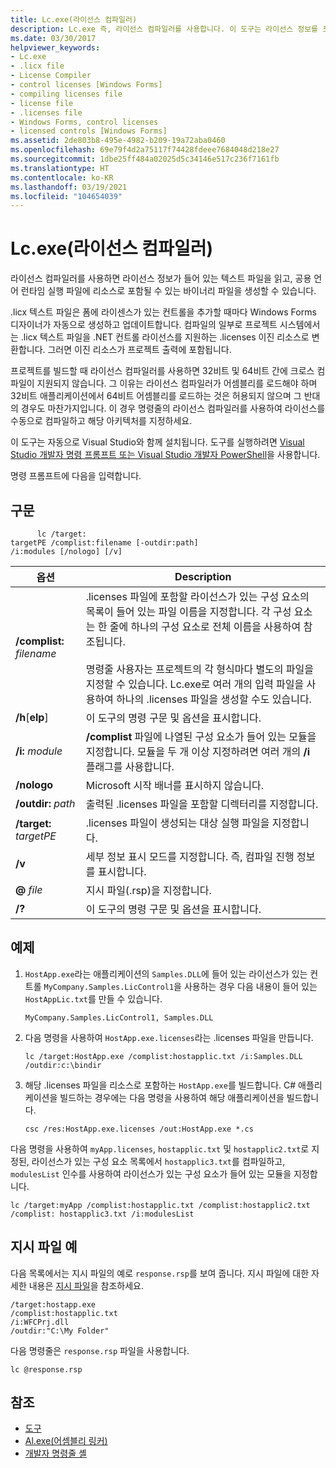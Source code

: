 ```yaml
---
title: Lc.exe(라이선스 컴파일러)
description: Lc.exe 즉, 라이선스 컴파일러를 사용합니다. 이 도구는 라이선스 정보를 포함하는 텍스트 파일을 읽고 CLR 실행 파일에 리소스로 포함할 이진 파일을 만듭니다.
ms.date: 03/30/2017
helpviewer_keywords:
- Lc.exe
- .licx file
- License Compiler
- control licenses [Windows Forms]
- compiling licenses file
- license file
- .licenses file
- Windows Forms, control licenses
- licensed controls [Windows Forms]
ms.assetid: 2de803b8-495e-4982-b209-19a72aba0460
ms.openlocfilehash: 69e79f4d2a75117f74428fdeee7684048d218e27
ms.sourcegitcommit: 1dbe25ff484a02025d5c34146e517c236f7161fb
ms.translationtype: HT
ms.contentlocale: ko-KR
ms.lasthandoff: 03/19/2021
ms.locfileid: "104654039"
---
```

# <a name="lcexe-license-compiler"></a>Lc.exe(라이선스 컴파일러)

라이선스 컴파일러를 사용하면 라이선스 정보가 들어 있는 텍스트 파일을 읽고, 공용 언어 런타임 실행 파일에 리소스로 포함될 수 있는 바이너리 파일을 생성할 수 있습니다.  
  
 .licx 텍스트 파일은 폼에 라이센스가 있는 컨트롤을 추가할 때마다 Windows Forms 디자이너가 자동으로 생성하고 업데이트합니다. 컴파일의 일부로 프로젝트 시스템에서는 .licx 텍스트 파일을 .NET 컨트롤 라이선스를 지원하는 .licenses 이진 리소스로 변환합니다. 그러면 이진 리소스가 프로젝트 출력에 포함됩니다.  
  
 프로젝트를 빌드할 때 라이선스 컴파일러를 사용하면 32비트 및 64비트 간에 크로스 컴파일이 지원되지 않습니다. 그 이유는 라이선스 컴파일러가 어셈블리를 로드해야 하며 32비트 애플리케이션에서 64비트 어셈블리를 로드하는 것은 허용되지 않으며 그 반대의 경우도 마찬가지입니다. 이 경우 명령줄의 라이선스 컴파일러를 사용하여 라이선스를 수동으로 컴파일하고 해당 아키텍처를 지정하세요.  
  
 이 도구는 자동으로 Visual Studio와 함께 설치됩니다. 도구를 실행하려면 [Visual Studio 개발자 명령 프롬프트 또는 Visual Studio 개발자 PowerShell](/visualstudio/ide/reference/command-prompt-powershell)을 사용합니다.  
  
 명령 프롬프트에 다음을 입력합니다.  
  
## <a name="syntax"></a>구문  
  
```console
      lc /target:  
targetPE /complist:filename [-outdir:path]  
/i:modules [/nologo] [/v]  
```  
  
|옵션|Description|  
|------------|-----------------|  
|**/complist:** *filename*|.licenses 파일에 포함할 라이선스가 있는 구성 요소의 목록이 들어 있는 파일 이름을 지정합니다. 각 구성 요소는 한 줄에 하나의 구성 요소로 전체 이름을 사용하여 참조됩니다.<br /><br /> 명령줄 사용자는 프로젝트의 각 형식마다 별도의 파일을 지정할 수 있습니다. Lc.exe로 여러 개의 입력 파일을 사용하여 하나의 .licenses 파일을 생성할 수도 있습니다.|  
|**/h**[**elp**]|이 도구의 명령 구문 및 옵션을 표시합니다.|  
|**/i:** *module*|**/complist** 파일에 나열된 구성 요소가 들어 있는 모듈을 지정합니다. 모듈을 두 개 이상 지정하려면 여러 개의 **/i** 플래그를 사용합니다.|  
|**/nologo**|Microsoft 시작 배너를 표시하지 않습니다.|  
|**/outdir:** *path*|출력된 .licenses 파일을 포함할 디렉터리를 지정합니다.|  
|**/target:** *targetPE*|.licenses 파일이 생성되는 대상 실행 파일을 지정합니다.|  
|**/v**|세부 정보 표시 모드를 지정합니다. 즉, 컴파일 진행 정보를 표시합니다.|  
|**@** *file*|지시 파일(.rsp)을 지정합니다.|  
|**/?**|이 도구의 명령 구문 및 옵션을 표시합니다.|  
  
## <a name="example"></a>예제  
  
1. `HostApp.exe`라는 애플리케이션의 `Samples.DLL`에 들어 있는 라이선스가 있는 컨트롤 `MyCompany.Samples.LicControl1`을 사용하는 경우 다음 내용이 들어 있는 `HostAppLic.txt`를 만들 수 있습니다.  
  
    ```text
    MyCompany.Samples.LicControl1, Samples.DLL  
    ```  
  
2. 다음 명령을 사용하여 `HostApp.exe.licenses`라는 .licenses 파일을 만듭니다.  
  
    ```console  
    lc /target:HostApp.exe /complist:hostapplic.txt /i:Samples.DLL /outdir:c:\bindir  
    ```  
  
3. 해당 .licenses 파일을 리소스로 포함하는 `HostApp.exe`를 빌드합니다. C# 애플리케이션을 빌드하는 경우에는 다음 명령을 사용하여 해당 애플리케이션을 빌드합니다.  
  
    ```console
    csc /res:HostApp.exe.licenses /out:HostApp.exe *.cs  
    ```  
  
 다음 명령을 사용하여 `myApp.licenses`, `hostapplic.txt` 및 `hostapplic2.txt`로 지정된, 라이선스가 있는 구성 요소 목록에서 `hostapplic3.txt`를 컴파일하고, `modulesList` 인수를 사용하여 라이선스가 있는 구성 요소가 들어 있는 모듈을 지정합니다.  
  
```console  
lc /target:myApp /complist:hostapplic.txt /complist:hostapplic2.txt /complist: hostapplic3.txt /i:modulesList  
```  
  
## <a name="response-file-example"></a>지시 파일 예  

 다음 목록에서는 지시 파일의 예로 `response.rsp`를 보여 줍니다. 지시 파일에 대한 자세한 내용은 [지시 파일](/visualstudio/msbuild/msbuild-response-files)을 참조하세요.  
  
```text  
/target:hostapp.exe  
/complist:hostapplic.txt
/i:WFCPrj.dll
/outdir:"C:\My Folder"  
```  
  
 다음 명령줄은 `response.rsp` 파일을 사용합니다.  
  
```console  
lc @response.rsp  
```  
  
## <a name="see-also"></a>참조

- [도구](index.md)
- [Al.exe(어셈블리 링커)](al-exe-assembly-linker.md)
- [개발자 명령줄 셸](/visualstudio/ide/reference/command-prompt-powershell)
